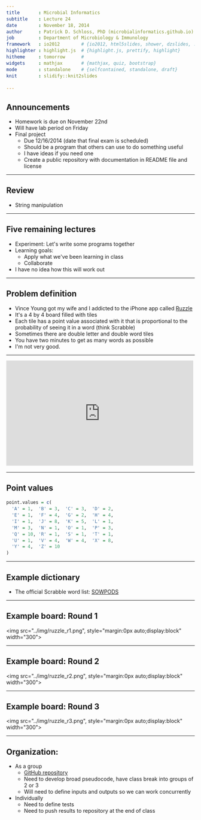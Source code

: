 ```yaml
---
title       : Microbial Informatics
subtitle    : Lecture 24
date        : November 18, 2014
author      : Patrick D. Schloss, PhD (microbialinformatics.github.io)
job         : Department of Microbiology & Immunology
framework   : io2012        # {io2012, html5slides, shower, dzslides, ...}
highlighter : highlight.js  # {highlight.js, prettify, highlight}
hitheme     : tomorrow      #
widgets     : mathjax       # {mathjax, quiz, bootstrap}
mode        : standalone    # {selfcontained, standalone, draft}
knit        : slidify::knit2slides

---
```


## Announcements
* Homework is due on November 22nd
* Will have lab period on Friday
* Final project
  * Due 12/16/2014 (date that final exam is scheduled)
  * Should be a program that others can use to do something useful
  * I have ideas if you need one
  * Create a public repository with documentation in README file and license



---

## Review
* String manipulation

---

## Five remaining lectures

* Experiment: Let's write some programs together
* Learning goals: 
  * Apply what we've been learning in class
  * Collaborate
* I have no idea how this will work out

---

## Problem definition

* Vince Young got my wife and I addicted to the iPhone app called [Ruzzle](http://www.ruzzle-game.com)
* It's a 4 by 4 board filled with tiles
* Each tile has a point value associated with it that is proportional to the probability of seeing it in a word (think Scrabble)
* Sometimes there are double letter and double word tiles
* You have two minutes to get as many words as possible
* I'm not very good.

---

<iframe src="http://player.vimeo.com/video/42698299" width="500" height="281" frameborder="0" webkitallowfullscreen mozallowfullscreen allowfullscreen></iframe>

---

## Point values


```r
point.values = c(
  'A' = 1,  'B' = 3,  'C' = 3,  'D' = 2,
  'E' = 1,  'F' = 4,  'G' = 2,  'H' = 4,
  'I' = 1,  'J' = 8,  'K' = 5,  'L' = 1,
  'M' = 3,  'N' = 1,  'O' = 1,  'P' = 3,
  'Q' = 10, 'R' = 1,  'S' = 1,  'T' = 1,
  'U' = 1,  'V' = 4,  'W' = 4,  'X' = 8,
  'Y' = 4,  'Z' = 10
)
```

---

## Example dictionary

* The official Scrabble word list: [SOWPODS](http://www.freescrabbledictionary.com/sowpods.txt)

---

## Example board: Round 1

<img src="../img/ruzzle_r1.png", style="margin:0px auto;display:block" width="300">

---

## Example board: Round 2

<img src="../img/ruzzle_r2.png", style="margin:0px auto;display:block" width="300">

---

## Example board: Round 3

<img src="../img/ruzzle_r3.png", style="margin:0px auto;display:block" width="300">

---

## Organization:

* As a group
  * [GitHub repository](https://github.com/microbialinformatics/ruzzle_cheat)
  * Need to develop broad pseudocode, have class break into groups of 2 or 3
  * Will need to define inputs and outputs so we can work concurrently
* Individually
  * Need to define tests
  * Need to push results to repository at the end of class
